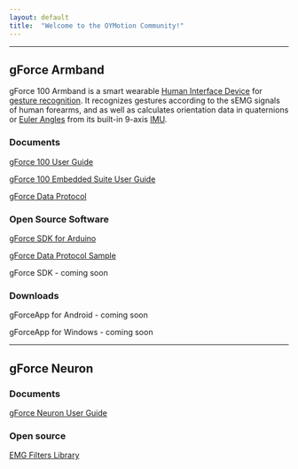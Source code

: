 ```yaml
---
layout: default
title:  "Welcome to the OYMotion Community!"
---
```


---
## gForce Armband
gForce 100 Armband is a smart wearable [Human Interface Device][HID] for
[gesture recognition][GestureRecognition]. It recognizes gestures according
to the sEMG signals of human forearms, and as well as calculates orientation
data in quaternions or [Euler Angles][EulerAngles] from its built-in 9-axis
[IMU][IMU].

### Documents
[gForce 100 User Guide](doc/gForce100UserGuide)

[gForce 100 Embedded Suite User Guide](doc/gForce100EmbeddedSuiteUserGuide)

[gForce Data Protocol](doc/gForceDataProtocol)

### Open Source Software
[gForce SDK for Arduino][gForceSDKArduino]

[gForce Data Protocol Sample][gForceDataProtocolSample]

gForce SDK - coming soon

### Downloads
gForceApp for Android - coming soon

gForceApp for Windows - coming soon

---
## gForce Neuron
### Documents
[gForce Neuron User Guide](doc/gForceNeuronUserGuide)

### Open source
[EMG Filters Library][EMGFilters]


[HID]: https://en.wikipedia.org/wiki/Human_interface_device
[GestureRecognition]: https://en.wikipedia.org/wiki/Gesture_recognition
[EulerAngles]: https://en.wikipedia.org/wiki/Euler_angles
[IMU]: https://en.wikipedia.org/wiki/Inertial_measurement_unit
[gForceSDKArduino]: https://github.com/oymotion/gForceSDKArduino
[gForceDataProtocolSample]: https://github.com/oymotion/gForceDataProtocolSample
[EMGFilters]: https://github.com/oymotion/EMGFilters
